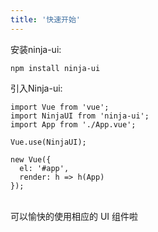 ```yaml
---
title: '快速开始'
---
```



安装ninja-ui:
```
npm install ninja-ui
```

引入Ninja-ui:
```
import Vue from 'vue';
import NinjaUI from 'ninja-ui';
import App from './App.vue';

Vue.use(NinjaUI);

new Vue({
  el: '#app',
  render: h => h(App)
});
```
<br>
可以愉快的使用相应的 UI 组件啦
